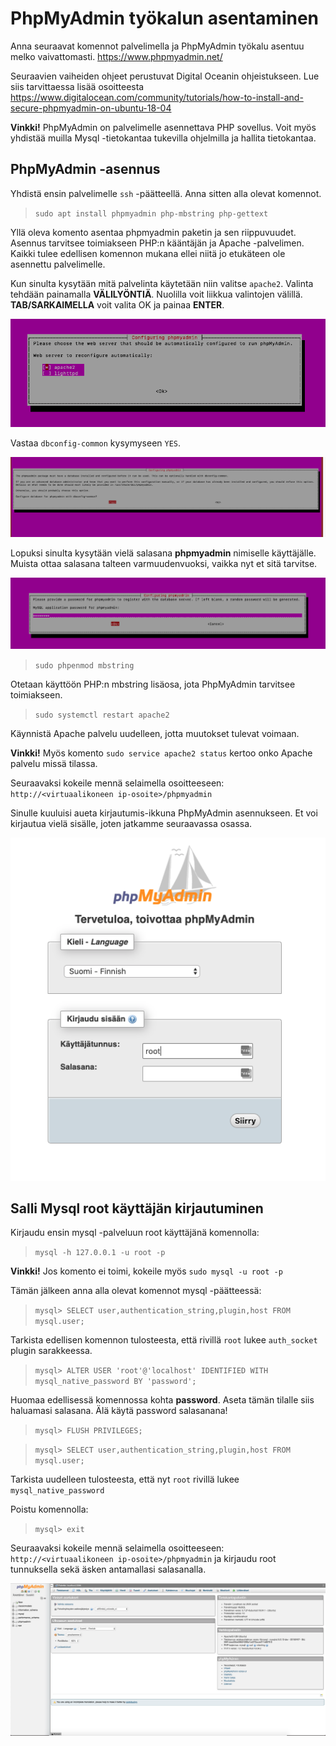 # PhpMyAdmin työkalun asentaminen

Anna seuraavat komennot palvelimella ja PhpMyAdmin työkalu asentuu melko vaivattomasti. https://www.phpmyadmin.net/

Seuraavien vaiheiden ohjeet perustuvat Digital Oceanin ohjeistukseen. Lue siis tarvittaessa lisää osoitteesta https://www.digitalocean.com/community/tutorials/how-to-install-and-secure-phpmyadmin-on-ubuntu-18-04

**Vinkki!** PhpMyAdmin on palvelimelle asennettava PHP sovellus. Voit myös yhdistää muilla Mysql -tietokantaa tukevilla ohjelmilla ja hallita tietokantaa.

## PhpMyAdmin -asennus

Yhdistä ensin palvelimelle `ssh` -päätteellä. Anna sitten alla olevat komennot.

> `sudo apt install phpmyadmin php-mbstring php-gettext`

Yllä oleva komento asentaa phpmyadmin paketin ja sen riippuvuudet. Asennus tarvitsee toimiakseen PHP:n kääntäjän ja Apache -palvelimen. Kaikki tulee edellisen komennon mukana ellei niitä jo etukäteen ole asennettu palvelimelle.

Kun sinulta kysytään mitä palvelinta käytetään niin valitse `apache2`. Valinta tehdään painamalla **VÄLILYÖNTIÄ**. Nuolilla voit liikkua valintojen välillä. **TAB/SARKAIMELLA** voit valita OK ja painaa **ENTER**.

![PHPMyAdmin](assets/images/002_kysymys-01.png)

Vastaa `dbconfig-common` kysymyseen `YES`.

![PHPMyAdmin](assets/images/002_kysymys-02.png)

Lopuksi sinulta kysytään vielä salasana **phpmyadmin** nimiselle käyttäjälle. Muista ottaa salasana talteen varmuudenvuoksi, vaikka nyt et sitä tarvitse.

![PHPMyAdmin](assets/images/002_kysymys-03.png)

> `sudo phpenmod mbstring`

Otetaan käyttöön PHP:n mbstring lisäosa, jota PhpMyAdmin tarvitsee toimiakseen.

> `sudo systemctl restart apache2`

Käynnistä Apache palvelu uudelleen, jotta muutokset tulevat voimaan.

**Vinkki!** Myös komento `sudo service apache2 status` kertoo onko Apache palvelu missä tilassa.

Seuraavaksi kokeile mennä selaimella osoitteeseen: `http://<virtuaalikoneen ip-osoite>/phpmyadmin`

Sinulle kuuluisi aueta kirjautumis-ikkuna PhpMyAdmin asennukseen. Et voi kirjautua vielä sisälle, joten jatkamme seuraavassa osassa.

![PHPMyAdmin](assets/images/002_phpmyadmin_01.png)

## Salli Mysql root käyttäjän kirjautuminen

Kirjaudu ensin mysql -palveluun root käyttäjänä komennolla:

> `mysql -h 127.0.0.1 -u root -p`

**Vinkki!** Jos komento ei toimi, kokeile myös `sudo mysql -u root -p`

Tämän jälkeen anna alla olevat komennot mysql -päätteessä:

> `mysql> SELECT user,authentication_string,plugin,host FROM mysql.user;`

Tarkista edellisen komennon tulosteesta, että rivillä `root` lukee `auth_socket` plugin sarakkeessa.

> `mysql> ALTER USER 'root'@'localhost' IDENTIFIED WITH mysql_native_password BY 'password';`

Huomaa edellisessä komennossa kohta **password**. Aseta tämän tilalle siis haluamasi salasana. Älä käytä password salasanana!

> `mysql> FLUSH PRIVILEGES;`

> `mysql> SELECT user,authentication_string,plugin,host FROM mysql.user;`

Tarkista uudelleen tulosteesta, että nyt `root` rivillä lukee `mysql_native_password`

Poistu komennolla: 

> `mysql> exit`

Seuraavaksi kokeile mennä selaimella osoitteeseen: `http://<virtuaalikoneen ip-osoite>/phpmyadmin` ja kirjaudu root tunnuksella sekä äsken antamallasi salasanalla.

![PHPMyAdmin](assets/images/002_phpmyadmin_03.png)